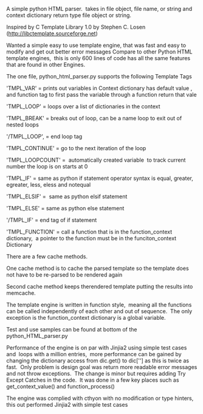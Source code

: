 A simple python HTML parser.  takes in file object, file name, or string
and context dictionary
return type file object or string.  

Inspired by C Template Library 1.0 by Stephen C. Losen (http://libctemplate.sourceforge.net) 

Wanted a simple easy to use template engine, that was fast and easy to modify and get out better error messages 
Compare to other Python HTML template engines,  this is only 600 lines of code has all the same features that are found in other Engines. 

The one file, python_html_parser.py supports the following Template Tags 

'TMPL_VAR' = prints out variables in Context dictionary has default value , and function tag to first pass the variable through a function return that vale 

'TMPL_LOOP' = loops over a list of dictionaries in the context

'TMPL_BREAK' = breaks out of loop, can be a name loop to exit out of nested loops

'/TMPL_LOOP', = end loop tag

'TMPL_CONTINUE' = go to the next iteration of the loop

'TMPL_LOOPCOUNT' =  automatically created variable  to track current number the loop is on starts at 0

'TMPL_IF' = same as python if statement operator syntax is equal, greater, egreater, less, eless and notequal

'TMPL_ELSIF' =  same as python elsif statement

'TMPL_ELSE' = same as python else statement

'/TMPL_IF' = end tag of if statement 

'TMPL_FUNCTION' = call a function that is in the function_context dictionary,  a pointer to the function must be in the funciton_context Dictionary

There are a few cache methods. 

One cache method is to cache the parsed template so the template does not have to be re-parsed to be rendered again  

Second cache method keeps therendered template putting the results into memcache.

The template engine is written in function style,  meaning all the functions can be called independently of each other and out of sequence.  The only exception is the function_context dictionary is a global variable.

Test and use samples can be found at bottom of the python_HTML_parser.py

Performance of the engine is on par with Jinjia2 using simple test cases and  loops with a million entries,  more performance can be gained by changing the dictionary access from dic.get() to dic[''] as this is twice as fast.  Only problem is design goal was return more readable error messages and not throw exceptions.  The change is minor but requires adding Try Except Catches in the code.  It was done in a few key places such as get_context_value() and function_process()

The engine was complied with cthyon with no modification or type hinters,  this out performed Jinjia2 with simple test cases 
